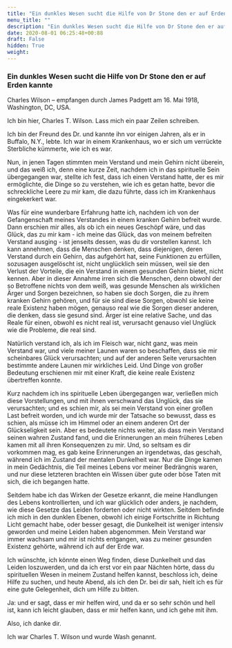 ```yaml
---
title: "Ein dunkles Wesen sucht die Hilfe von Dr Stone den er auf Erden kannte"
menu_title: ""
description: "Ein dunkles Wesen sucht die Hilfe von Dr Stone den er auf Erden kannte"
date: 2020-08-01 06:25:48+00:88
draft: False
hidden: True
weight:
---
```

### Ein dunkles Wesen sucht die Hilfe von Dr Stone den er auf Erden kannte

Charles Wilson – empfangen durch James Padgett am 16. Mai 1918, Washington, DC, USA.

Ich bin hier, Charles T. Wilson. Lass mich ein paar Zeilen schreiben.

Ich bin der Freund des Dr. und kannte ihn vor einigen Jahren, als er in Buffalo, N.Y., lebte. Ich war in einem Krankenhaus, wo er sich um verrückte Sterbliche kümmerte, wie ich es war.

Nun, in jenen Tagen stimmten mein Verstand und mein Gehirn nicht überein, und das weiß ich, denn eine kurze Zeit, nachdem ich in das spirituelle Sein übergegangen war, stellte ich fest, dass ich einen Verstand hatte, der es mir ermöglichte, die Dinge so zu verstehen, wie ich es getan hatte, bevor die schreckliche Leere zu mir kam, die dazu führte, dass ich im Krankenhaus eingekerkert war.

Was für eine wunderbare Erfahrung hatte ich, nachdem ich von der Gefangenschaft meines Verstandes in einem kranken Gehirn befreit wurde. Dann erschien mir alles, als ob ich ein neues Geschöpf wäre, und das Glück, das zu mir kam - ich meine das Glück, das von meinem befreiten Verstand ausging - ist jenseits dessen, was du dir vorstellen kannst. Ich kann annehmen, dass die Menschen denken, dass diejenigen, deren Verstand durch ein Gehirn, das aufgehört hat, seine Funktionen zu erfüllen, sozusagen ausgelöscht ist, nicht unglücklich sein müssen, weil sie den Verlust der Vorteile, die ein Verstand in einem gesunden Gehirn bietet, nicht kennen. Aber in dieser Annahme irren sich die Menschen, denn obwohl der so Betroffene nichts von dem weiß, was gesunde Menschen als wirklichen Ärger und Sorgen bezeichnen, so haben sie doch Sorgen, die zu ihrem kranken Gehirn gehören, und für sie sind diese Sorgen, obwohl sie keine reale Existenz haben mögen, genauso real wie die Sorgen dieser anderen, die denken, dass sie gesund sind. Ärger ist eine relative Sache, und das Reale für einen, obwohl es nicht real ist, verursacht genauso viel Unglück wie die Probleme, die real sind.

Natürlich verstand ich, als ich im Fleisch war, nicht ganz, was mein Verstand war, und viele meiner Launen waren so beschaffen, dass sie mir scheinbares Glück verursachten; und auf der anderen Seite verursachten bestimmte andere Launen mir wirkliches Leid. Und Dinge von großer Bedeutung erschienen mir mit einer Kraft, die keine reale Existenz übertreffen konnte.

Kurz nachdem ich ins spirituelle Leben übergegangen war, verließen mich diese Vorstellungen, und mit ihnen verschwand das Unglück, das sie verursachten; und es schien mir, als sei mein Verstand von einer großen Last befreit worden, und ich wurde mir der Tatsache so bewusst, dass es schien, als müsse ich im Himmel oder an einem anderen Ort der Glückseligkeit sein. Aber es bedeutete nichts weiter, als dass mein Verstand seinen wahren Zustand fand, und die Erinnerungen an mein früheres Leben kamen mit all ihren Konsequenzen zu mir. Und, so seltsam es dir vorkommen mag, es gab keine Erinnerungen an irgendetwas, das geschah, während ich im Zustand der mentalen Dunkelheit war. Nur die Dinge kamen in mein Gedächtnis, die Teil meines Lebens vor meiner Bedrängnis waren, und nur diese letzteren brachten ein Wissen über gute oder böse Taten mit sich, die ich begangen hatte.

Seitdem habe ich das Wirken der Gesetze erkannt, die meine Handlungen des Lebens kontrollierten, und ich war glücklich oder anders, je nachdem, wie diese Gesetze das Leiden forderten oder nicht wirkten. Seitdem befinde ich mich in den dunklen Ebenen, obwohl ich einige Fortschritte in Richtung Licht gemacht habe, oder besser gesagt, die Dunkelheit ist weniger intensiv geworden und meine Leiden haben abgenommen. Mein Verstand war immer wachsam und mir ist nichts entgangen, was zu meiner gesunden Existenz gehörte, während ich auf der Erde war.

Ich wünschte, ich könnte einen Weg finden, diese Dunkelheit und das Leiden loszuwerden, und da ich erst vor ein paar Nächten hörte, dass du spirituellen Wesen in meinem Zustand helfen kannst, beschloss ich, deine Hilfe zu suchen, und heute Abend, als ich den Dr. bei dir sah, hielt ich es für eine gute Gelegenheit, dich um Hilfe zu bitten.

Ja: und er sagt, dass er mir helfen wird, und da er so sehr schön und hell ist, kann ich leicht glauben, dass er mir helfen kann, und ich gehe mit ihm.

Also, ich danke dir.

Ich war Charles T. Wilson und wurde Wash genannt.
